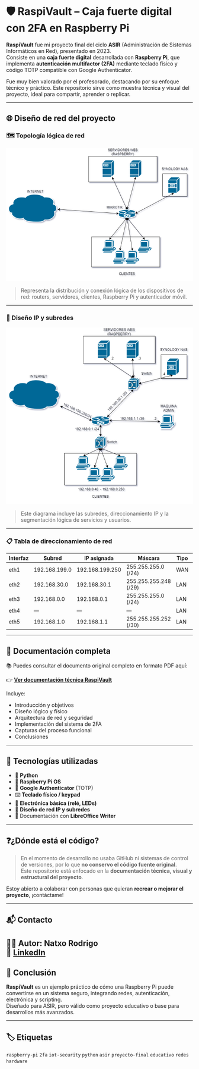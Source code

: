 # 🛡️ RaspiVault – Caja fuerte digital con 2FA en Raspberry Pi

**RaspiVault** fue mi proyecto final del ciclo **ASIR** (Administración de Sistemas Informáticos en Red), presentado en 2023.  
Consiste en una **caja fuerte digital** desarrollada con **Raspberry Pi**, que implementa **autenticación multifactor (2FA)** mediante teclado físico y código TOTP compatible con Google Authenticator.

Fue muy bien valorado por el profesorado, destacando por su enfoque técnico y práctico.
Este repositorio sirve como muestra técnica y visual del proyecto, ideal para compartir, aprender o replicar.

---

## 🌐 Diseño de red del proyecto

### 🗺️ Topología lógica de red

<p align="center">
  <img src="docs/capturas/topologia_red.png" width="600" alt="Topología lógica de red"/>
</p>

> Representa la distribución y conexión lógica de los dispositivos de red: routers, servidores, clientes, Raspberry Pi y autenticador móvil.

---

### 🧠 Diseño IP y subredes

<p align="center">
  <img src="docs/capturas/diseno_red.png" width="600" alt="Diseño de red con IPs y subredes"/>
</p>

> Este diagrama incluye las subredes, direccionamiento IP y la segmentación lógica de servicios y usuarios.

---

### 📋 Tabla de direccionamiento de red

| Interfaz | Subred           | IP asignada       | Máscara              | Tipo       | Descripción     |
|----------|------------------|-------------------|----------------------|------------|-----------------|
| eth1     | 192.168.199.0    | 192.168.199.250   | 255.255.255.0 (/24)  | WAN        | INTERNET        |
| eth2     | 192.168.30.0     | 192.168.30.1      | 255.255.255.248 (/29)| LAN        | SERVIDORES      |
| eth3     | 192.168.0.0      | 192.168.0.1       | 255.255.255.0 (/24)  | LAN        | USUARIOS        |
| eth4     | —                | —                 | —                    | LAN        | VACÍO           |
| eth5     | 192.168.1.0      | 192.168.1.1       | 255.255.255.252 (/30)| LAN        | ADMINISTRACIÓN  |

---

## 📄 Documentación completa

📚 Puedes consultar el documento original completo en formato PDF aquí:

👉 [**Ver documentación técnica RaspiVault**](docs/Memoria.Proyecto.Final.ASIR.IGNASI.RODRIGO.CERVERA.pdf)

Incluye:
- Introducción y objetivos
- Diseño lógico y físico
- Arquitectura de red y seguridad
- Implementación del sistema de 2FA
- Capturas del proceso funcional
- Conclusiones

---

## 🧰 Tecnologías utilizadas

- 🐍 **Python**
- 🍓 **Raspberry Pi OS**
- 🔐 **Google Authenticator** (TOTP)
- ⌨️ **Teclado físico / keypad**
- 🔌 **Electrónica básica (relé, LEDs)**
- 📶 **Diseño de red IP y subredes**
- 📝 Documentación con **LibreOffice Writer**

---

## ❓¿Dónde está el código?

> En el momento de desarrollo no usaba GitHub ni sistemas de control de versiones, por lo que **no conservo el código fuente original**.  
> Este repositorio está enfocado en la **documentación técnica, visual y estructural del proyecto**.

Estoy abierto a colaborar con personas que quieran **recrear o mejorar el proyecto**, ¡contáctame!

---

## 📬 Contacto

👨‍💻 Autor: Natxo Rodrigo  
🔗 [LinkedIn](https://linkedin.com/in/natrodric) 
---

## 🏁 Conclusión

**RaspiVault** es un ejemplo práctico de cómo una Raspberry Pi puede convertirse en un sistema seguro, integrando redes, autenticación, electrónica y scripting.  
Diseñado para ASIR, pero válido como proyecto educativo o base para desarrollos más avanzados.

---

## 🏷️ Etiquetas

`raspberry-pi` `2fa` `iot-security` `python` `asir` `proyecto-final` `educativo` `redes` `hardware`
